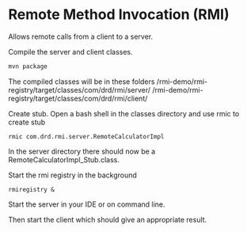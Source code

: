 # Remote Method Invocation (RMI)

Allows remote calls from a client to a server.

Compile the server and client classes.
```bash
mvn package
```

The compiled classes will be in these folders
/rmi-demo/rmi-registry/target/classes/com/drd/rmi/server/
/rmi-demo/rmi-registry/target/classes/com/drd/rmi/client/

Create stub. Open a bash shell in the classes directory and use rmic to create stub
```
rmic com.drd.rmi.server.RemoteCalculatorImpl
```

In the server directory there should now be a RemoteCalculatorImpl_Stub.class.

Start the rmi registry in the background
```
rmiregistry &
```

Start the server in your IDE or on command line.

Then start the client which should give an appropriate result.



